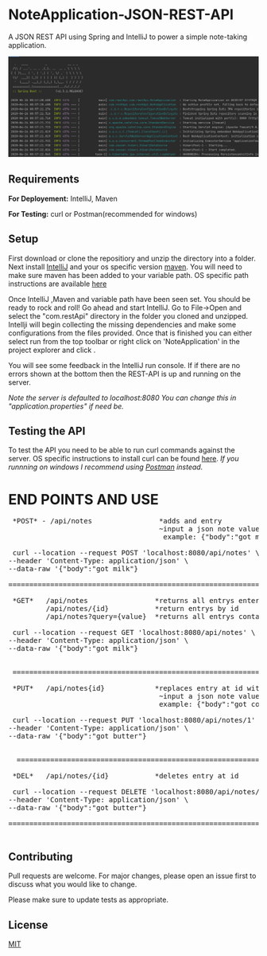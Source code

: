 # NoteApplication-JSON-REST-API
A JSON REST API using Spring and IntelliJ to power a simple note-taking application. 

![JsonRestAPI](https://github.com/Klutix/Images/blob/master/RESTJSON/running.png)

## Requirements

**For Deployement:** IntelliJ, Maven  
   
**For Testing:** curl or Postman(recommended for windows)

## Setup

First download or clone the repositiory and unzip the directory into a folder. Next install [IntelliJ](https://www.jetbrains.com/idea/download/) and your os specific version [maven](https://maven.apache.org/download.cgi). You will need to make sure maven has been added to your variable path. OS specific path instructions are available [here](https://www.baeldung.com/install-maven-on-windows-linux-mac#:~:text=Adding%20Maven%20to%20the%20Environment,run%20the%20Maven's%20command%20everywhere.)

Once  IntelliJ ,Maven and variable path have been seen set. You should be ready to rock and roll! Go ahead and start IntelliJ. Go to File->Open and select the "com.restApi" directory in the folder you cloned and unzipped. Intellji will begin collecting the missing dependencies and make some configurations from the files provided. Once that is finished you can either select run from the top toolbar or right click on 'NoteApplication' in the project explorer and click <run>. 
  
 You will see some feedback in the IntelliJ run console. If if there are no errors shown at the bottom then the REST-API is up and running on the server.
 
 *Note the server is defaulted to localhost:8080 You can change this in "application.properties" if need be.*
 
 ## Testing the API
 To test the API you need to be able to run curl commands against the server. OS specific instructions to install curl can be found [here](https://help.ubidots.com/en/articles/2165289-learn-how-to-install-run-curl-on-windows-macosx-linux). *If you runnning on windows I recommend using [Postman](https://www.postman.com/downloads/) instead.*
 
 **END POINTS AND USE**
 ================================================================
 <pre>
 *POST* - /api/notes                *adds and entry
                                    ~input a json note value 
                                     example: {"body":"got milk"}
                                     
 curl --location --request POST 'localhost:8080/api/notes' \
--header 'Content-Type: application/json' \
--data-raw '{"body":"got milk"}

=================================================================                                     
                                     
 *GET*   /api/notes                *returns all entrys entered in 
         /api/notes/{id}           *return entrys by id 
         /api/notes?query={value}  *returns all entrys containing where body contains the substring value 
         
 curl --location --request GET 'localhost:8080/api/notes' \
--header 'Content-Type: application/json' \
--data-raw '{"body":"got milk"}
         
    
 =================================================================        
           
 *PUT*   /api/notes{id}            *replaces entry at id with new note value  
                                    ~input a json note value  
                                    example: {"body":"got cows"} 
                                    
 curl --location --request PUT 'localhost:8080/api/notes/1' \
--header 'Content-Type: application/json' \
--data-raw '{"body":"got butter"}
                                    
                                    
  =================================================================
   
 *DEL*   /api/notes/{id}           *deletes entry at id  
 
 curl --location --request DELETE 'localhost:8080/api/notes/1' \
--header 'Content-Type: application/json' \
--data-raw '{"body":"got butter"}

===================================================================
 </pre>
 
 
## Contributing
Pull requests are welcome. For major changes, please open an issue first to discuss what you would like to change.

Please make sure to update tests as appropriate.

## License
[MIT](https://github.com/Klutix/NoteApplication-JSON-REST-API/blob/master/LICENSE)
